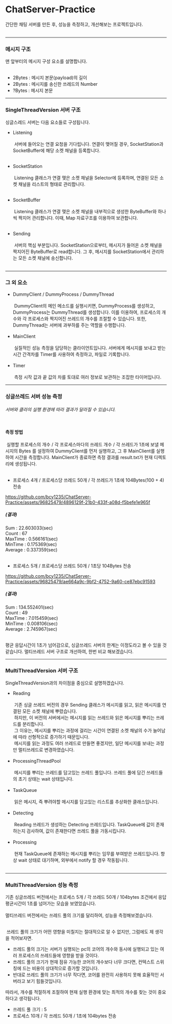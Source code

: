 # ChatServer-Practice

간단한 채팅 서버를 만든 후, 성능을 측정하고, 개선해보는 프로젝트입니다.<br><br>

--- 
### 메시지 구조
맨 앞부터의 메시지 구성 요소를 설명합니다.<br><br>

- 2Bytes : 메시지 본문(payload)의 길이<br>
- 2Bytes : 메시지를 송신한 쓰레드의 Number<br>
- ?Bytes : 메시지 본문<br>


---
### SingleThreadVersion 서버 구조
싱글스레드 서버는 다음 요소들로 구성됩니다.

- Listening<br><br>
&nbsp;서버에 들어오는 연결 요청을 기다립니다. 연결이 맺어질 경우, SocketStation과 SocketBuffer에 해당 소켓 채널을 등록합니다.<br><br>
- SocketStation<br><br>
&nbsp;Listening 클래스가 연결 맺은 소켓 채널을 Selector에 등록하며, 연결된 모든 소켓 채널을 리스트의 형태로 관리합니다.<br><br>
- SocketBuffer<br><br>
&nbsp;Listening 클래스가 연결 맺은 소켓 채널을 내부적으로 생성한 ByteBuffer와 하나씩 짝지어 관리합니다. 이때, Map 자료구조를 이용하여 보관합니다.<br><br>

- Sending<br><br>
&nbsp;서버의 핵심 부분입니다.&nbsp;SocketStation으로부터, 메시지가 들어온 소켓 채널을 짝지어진 ByteBuffer로 read합니다. 그 후, 메시지를 SocketStation에서 관리하는 모든 소켓 채널에 송신합니다.<br><br>

---
### 그 외 요소
- DummyClient / DummyProcess / DummyThread<br><br>
&nbsp;DummyClient의 메인 메소드를 실행시키면, DummyProcess를 생성하고, DummyProcess는 DummyThread를 생성합니다. 이를 이용하여, 프로세스의 개수와 각 프로세스와 짝지어진 쓰레드의 개수를 조절할 수 있습니다. 또한, DummyThread는 서버에 과부하를 주는 역할을 수행합니다.<br><br>
- MainClient<br><br>
&nbsp;실질적인 성능 측정을 담당하는 클라이언트입니다. 서버에게 메시지를 보내고 받는 시간 간격차를 Timer를 사용하여 측정하고, 파일로 기록합니다.<br><br>
- Timer<br><br>
&nbsp;측정 시작 값과 끝 값의 차를 토대로 여러 정보로 보관하는 조잡한 타이머입니다.

---
### 싱글쓰레드 서버 성능 측정

###### 서버와 클라의 실행 환경에 따라 결과가 달라질 수 있습니다.<br><br>

#### 측정 방법<br>
&nbsp;실행할 프로세스의 개수 / 각 프로세스마다의 쓰레드 개수 / 각 쓰레드가 1초에 보낼 메시지의 Bytes 를 설정하여 DummyClient를 먼저 실행하고, 그 후 MainClient를 실행하여 시간을 측정합니다. MainClient가 종료하면 측정 결과를 result.txt가 현재 디렉토리에 생성됩니다.<br><br>

- 프로세스 4개 / 프로세스당 쓰레드 50개 / 각 쓰레드가 1초에 104Bytes(100 + 4) 전송<br>

https://github.com/bcy1235/ChatServer-Practice/assets/96825479/4896129f-21b0-433f-a08d-f5befe1e965f

##### (결과)<br>
Sum : 22.603033(sec)<br>
Count : 67<br>
MaxTime : 0.566161(sec)<br>
MinTime : 0.175369(sec)<br>
Average : 0.337359(sec)<br><br>


- 프로세스 5개 / 프로세스당 쓰레드 50개 / 1초당 104Bytes 전송<br>

https://github.com/bcy1235/ChatServer-Practice/assets/96825479/ae664a9c-9bf2-4752-9a60-ce87ebc91593

##### (결과)<br>
Sum : 134.552401(sec)<br>
Count : 49<br>
MaxTime : 7.015459(sec)<br>
MinTime : 0.008106(sec)<br>
Average : 2.745967(sec)<br><br>

평균 응답시간이 1초가 넘어감으로, 싱글쓰레드 서버의 한계는 이정도라고 볼 수 있을 것 같습니다. 멀티쓰레드 서버 구조로 개선하여, 한번 비교 해보겠습니다.

---

### MultiThreadVersion 서버 구조
SingleThreadVersion과의 차이점을 중심으로 설명하겠습니다.

- Reading<br><br>
&nbsp;기존 싱글 쓰레드 버전의 경우 Sending 클래스가 메시지를 읽고, 읽은 메시지를 연결된 모든 소켓 채널에 뿌렸습니다.<br>
&nbsp;하지만, 이 버전의 서버에서는 메시지를 읽는 쓰레드와 읽은 메시지를 뿌리는 쓰레드를 분리합니다.<br>
&nbsp;그 이유는, 메시지를 뿌리는 과정에 걸리는 시간이 연결된 소켓 채널의 수가 늘어남에 따라 선형적으로 증가하기 때문입니다.<br>
&nbsp;메시지를 읽는 과정도 여러 쓰레드로 만들면 좋겠지만, 일단 메시지를 보내는 과정만 멀티쓰레드로 변경하였습니다.<br><br>
- ProcessingThreadPool<br><br>
&nbsp;메시지를 뿌리는 쓰레드를 담고있는 쓰레드 풀입니다. 쓰레드 풀에 담긴 쓰레드들의 초기 상태는 wait 상태입니다.<br><br>
- TaskQueue<br><br>
&nbsp;읽은 메시지, 즉 뿌려야할 메시지를 담고있는 리스트를 추상화한 클래스입니다.<br><br>
- Detecting<br><br>
&nbsp;Reading 쓰레드가 생성하는 Detecting 쓰레드입니다. TaskQueue에 값이 존재하는지 검사하여, 값이 존재한다면 쓰레드 풀을 가동시킵니다.<br><br>
- Processing<br><br>
&nbsp;현재 TaskQueue에 존재하는 메시지를 뿌리는 임무를 부여받은 쓰레드입니다. 항상 wait 상태로 대기하며, 외부에서 notify 할 경우 작동됩니다.<br><br>

---
### MultiThreadVersion 성능 측정

기존 싱글쓰레드 버전에서는 프로세스 5개 / 각 쓰레드 50개 / 104bytes 조건에서 응답 평균시간이 1초를 넘어가는 모습을 보였었습니다.<br><br>
멀티쓰레드 버전에서는 쓰레드 풀의 크기를 달리하여, 성능을 측정해보겠습니다.<br><br>

&nbsp;쓰레드 풀의 크기가 어떤 영향을 미칠지는 절대적으로 알 수 없지만, 그럼에도 제 생각을 적어보자면.<br>

- 쓰레드 풀의 크기는 서버가 실행되는 pc의 코어의 개수와 동시에 실행되고 있는 여러 프로세스의 쓰레드들에 영향을 받을 것이다.
- 쓰레드 풀의 크기가 현재 점유 가능한 코어의 개수보다 너무 크다면, 컨텍스트 스위칭에 드는 비용이 상대적으로 증가할 것입니다.
- 반대로 쓰레드 풀의 크기가 너무 작다면, 코어를 완전히 사용하지 못해 효율적인 서버라고 보기 힘들것입니다.<br>

따라서, 개수를 적절하게 조절하여 현재 실행 환경에 맞는 최적의 개수를 찾는 것이 중요하다고 생각됩니다.


- 쓰레드 풀 크기 : 5
- 프로세스 10개 / 각 쓰레드 50개 / 1초에 104bytes 전송



